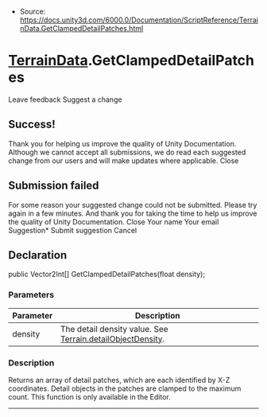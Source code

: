 * Source: https://docs.unity3d.com/6000.0/Documentation/ScriptReference/TerrainData.GetClampedDetailPatches.html

#  [TerrainData](https://docs.unity3d.com/6000.0/Documentation/ScriptReference/TerrainData.html).GetClampedDetailPatches
Leave feedback
Suggest a change
## Success!
Thank you for helping us improve the quality of Unity Documentation. Although we cannot accept all submissions, we do read each suggested change from our users and will make updates where applicable.
Close
## Submission failed
For some reason your suggested change could not be submitted. Please <a>try again</a> in a few minutes. And thank you for taking the time to help us improve the quality of Unity Documentation.
Close
Your name Your email Suggestion* Submit suggestion
Cancel
## Declaration
public Vector2Int[] GetClampedDetailPatches(float density); 
### Parameters
Parameter | Description  
---|---  
density | The detail density value. See [Terrain.detailObjectDensity](https://docs.unity3d.com/6000.0/Documentation/ScriptReference/Terrain-detailObjectDensity.html).  
### Description
Returns an array of detail patches, which are each identified by X-Z coordinates. Detail objects in the patches are clamped to the maximum count.
This function is only available in the Editor.
* * *
